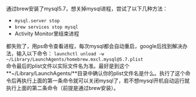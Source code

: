 通过brew安装了mysql5.7，想关掉mysql进程，尝试了以下几种方法：

- `mysql.server stop`
- `brew services stop mysql`
- Activity Monitor里结束进程

都失败了，用ps命令查看进程，每次mysql都会自动重启，google后找到解决办法，输入以下命令：
 `launchctl unload -w ~/Library/LaunchAgents/homebrew.mxcl.mysql@5.7.plist`  
 命令最后的plist文件以实际文件名为准。最好是到这个**~/Library/LaunchAgents/**目录中确认你的plist文件名是什么。执行了这个命令后再执行上面的第一条命令就可以关闭mysql了，若不想mysql开机自动运行就执行上面的第二条命令（前提是通过brew安装）。